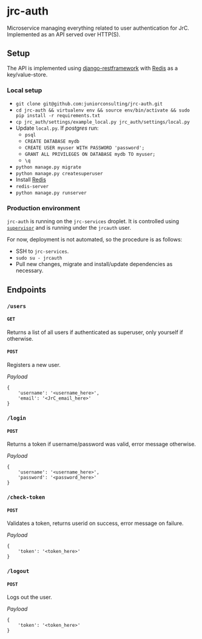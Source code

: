 # jrc-auth

Microservice managing everything related to user authentication for JrC.
Implemented as an API served over HTTP(S).

## Setup

The API is implemented using [django-restframework](http://www.django-rest-framework.org/) with [Redis](http://redis.io/) as a key/value-store.

### Local setup

* `git clone git@github.com:juniorconsulting/jrc-auth.git`
* `cd jrc-auth && virtualenv env && source env/bin/activate && sudo pip install -r requirements.txt`
* `cp jrc_auth/settings/example_local.py jrc_auth/settings/local.py`
* Update `local.py`. If _postgres_ run:
  * `psql`
  * `CREATE DATABASE mydb`
  * `CREATE USER myuser WITH PASSWORD 'password';`
  * `GRANT ALL PRIVILEGES ON DATABASE mydb TO myuser;`
  * `\q`
* `python manage.py migrate`
* `python manage.py createsuperuser`
* Install [Redis](http://redis.io/topics/quickstart)
* `redis-server`
* `python manage.py runserver`

### Production environment

`jrc-auth` is running on the `jrc-services` droplet.
It is controlled using [`supervisor`](http://supervisord.org/) and is running under the `jrcauth` user.

For now, deployment is not automated, so the procedure is as follows:

* SSH to `jrc-services`.
* `sudo su - jrcauth`
* Pull new changes, migrate and install/update dependencies as necessary.

## Endpoints

### `/users`

#### `GET`

Returns a list of all users if authenticated as superuser, only yourself if otherwise.

#### `POST`

Registers a new user.

*Payload*

```
{
    'username': '<username_here>',
    'email': '<JrC_email_here>'
}
```

### `/login`

#### `POST`

Returns a token if username/password was valid, error message otherwise.

*Payload*

```
{
    'username': '<username_here>',
    'password': '<password_here>'
}
```

### `/check-token`

#### `POST`

Validates a token, returns userid on success, error message on failure.

*Payload*

```
{
    'token': '<token_here>'
}
```

### `/logout`

#### `POST`

Logs out the user.

*Payload*

```
{
    'token': '<token_here>'
}
```
